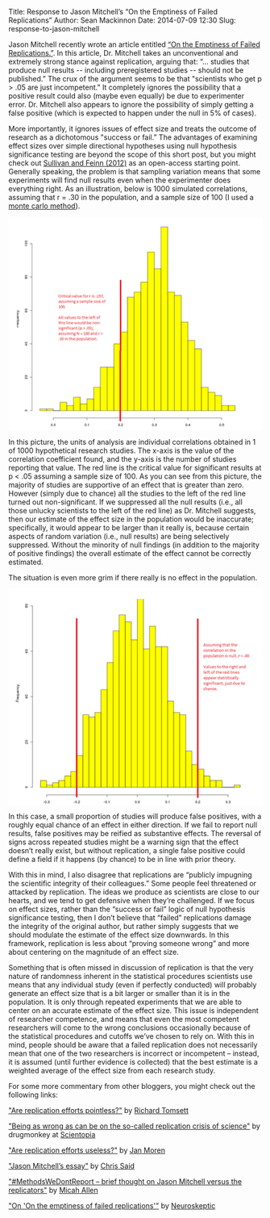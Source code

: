 Title: Response to Jason Mitchell’s  “On the Emptiness of Failed Replications”
Author: Sean Mackinnon
Date: 2014-07-09 12:30
Slug: response-to-jason-mitchell

Jason Mitchell recently wrote an article entitled [“On the Emptiness of Failed Replications.”](http://wjh.harvard.edu/~jmitchel/writing/failed_science.htm). In this article, Dr. Mitchell takes an unconventional and extremely strong stance against replication, arguing that: “… studies that produce null results -- including preregistered studies -- should not be published.”  The crux of the argument seems to be that "scientists who get p > .05 are just incompetent." It completely ignores the possibility that a positive result could also (maybe even equally) be due to experimenter error. Dr. Mitchell also appears to ignore the possibility of simply getting a false positive (which is expected to happen under the null in 5% of cases).  

More importantly, it ignores issues of effect size and treats the outcome of research as a dichotomous "success or fail.” The advantages of examining effect sizes over simple directional hypotheses using null hypothesis significance testing are beyond the scope of this short post, but you might check out [Sullivan and Feinn (2012)](http://www.ncbi.nlm.nih.gov/pmc/articles/PMC3444174/) as an open-access starting point. Generally speaking, the problem is that sampling variation means that some experiments will find null results even when the experimenter does everything right. As an illustration, below is 1000 simulated correlations, assuming that r = .30 in the population, and a sample size of 100 (I used a [monte carlo method](http://www.quantpsy.org/rci/rci.htm)).

<img src="images/response1.png" alt="" align="center" style="padding-right: 20px;" /> 

In this picture, the units of analysis are individual correlations obtained in 1 of 1000 hypothetical research studies. The x-axis is the value of the correlation coefficient found, and the y-axis is the number of studies reporting that value. The red line is the critical value for significant results at p < .05 assuming a sample size of 100. As you can see from this picture, the majority of studies are supportive of an effect that is greater than zero. However (simply due to chance) all the studies to the left of the red line turned out non-significant. If we suppressed all the null results (i.e., all those unlucky scientists to the left of the red line) as Dr. Mitchell suggests, then our estimate of the effect size in the population would be inaccurate; specifically, it would appear to be larger than it really is, because certain aspects of random variation (i.e., null results) are being selectively suppressed. Without the minority of null findings (in addition to the majority of positive findings) the overall estimate of the effect cannot be correctly estimated. 

The situation is even more grim if there really is no effect in the population. 

<img src="images/response2.png" alt="" align="center" style="padding-right: 20px;" /> 

In this case, a small proportion of studies will produce false positives, with a roughly equal chance of an effect in either direction. If we fail to report null results, false positives may be reified as substantive effects. The reversal of signs across repeated studies might be a warning sign that the effect doesn’t really exist, but without replication, a single false positive could define a field if it happens (by chance) to be in line with prior theory.

With this in mind, I also disagree that replications are “publicly impugning the scientific integrity of their colleagues.” Some people feel threatened or attacked by replication. The ideas we produce as scientists are close to our hearts, and we tend to get defensive when they’re challenged. If we focus on effect sizes, rather than the “success or fail” logic of null hypothesis significance testing, then I don’t believe that “failed” replications damage the integrity of the original author, but rather simply suggests that we should modulate the estimate of the effect size downwards. In this framework, replication is less about “proving someone wrong” and more about centering on the magnitude of an effect size. 

Something that is often missed in discussion of replication is that the very nature of randomness inherent in the statistical procedures scientists use means that any individual study (even if perfectly conducted) will probably generate an effect size that is a bit larger or smaller than it is in the population. It is only through repeated experiments that we are able to center on an accurate estimate of the effect size.  This issue is independent of researcher competence, and means that even the most competent researchers will come to the wrong conclusions occasionally because of the statistical procedures and cutoffs we’ve chosen to rely on. With this in mind, people should be aware that a failed replication does not necessarily mean that one of the two researchers is incorrect or incompetent – instead, it is assumed (until further evidence is collected) that the best estimate is a weighted average of the effect size from each research study.

For some more commentary from other bloggers, you might check out the following links:

["Are replication efforts pointless?"](http://tomsett.me.uk/are-replication-efforts-pointless/) by [Richard Tomsett](http://tomsett.me.uk/about/)
 
["Being as wrong as can be on the so-called replication crisis of science"](http://scientopia.org/blogs/drugmonkey/2014/07/07/being-as-wrong-as-can-be-on-the-so-called-replication-crisis-of-science/) by drugmonkey at [Scientopia](http://scientopia.org/blogs/)
 
["Are replication efforts useless?"](http://janneinosaka.blogspot.jp/2014/07/are-replication-efforts-useless.html) by [Jan Moren](http://janneinosaka.blogspot.jp/)
 
["Jason Mitchell’s essay"](http://filedrawer.wordpress.com/2014/07/07/jason-mitchells-essay/) by [Chris Said](http://filedrawer.wordpress.com/)
 
["#MethodsWeDontReport – brief thought on Jason Mitchell versus the replicators"](http://neuroconscience.com/2014/07/08/methodswedontreport-brief-thought-on-jason-mitchell-versus-the-replicators/) by [Micah Allen](http://neuroconscience.com/micah-allen/)

["On 'On the emptiness of failed replications'"](http://blogs.discovermagazine.com/neuroskeptic/2014/07/07/emptiness-failed-replications/#.U7wKgBYyxgp) by [Neuroskeptic](http://discovermagazine.com/authors?name=Neuroskeptic)
